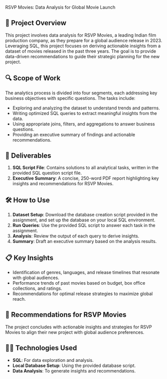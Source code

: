 RSVP Movies: Data Analysis for Global Movie Launch  

## 📖 Project Overview  
This project involves data analysis for RSVP Movies, a leading Indian film production company, as they prepare for a global audience release in 2023. Leveraging SQL, this project focuses on deriving actionable insights from a dataset of movies released in the past three years. The goal is to provide data-driven recommendations to guide their strategic planning for the new project.  

## 🔍 Scope of Work  
The analytics process is divided into four segments, each addressing key business objectives with specific questions. The tasks include:  
- Exploring and analyzing the dataset to understand trends and patterns.  
- Writing optimized SQL queries to extract meaningful insights from the data.  
- Using appropriate joins, filters, and aggregations to answer business questions.  
- Providing an executive summary of findings and actionable recommendations.  

## 📁 Deliverables  
1. **SQL Script File**: Contains solutions to all analytical tasks, written in the provided SQL question script file.  
2. **Executive Summary**: A concise, 250-word PDF report highlighting key insights and recommendations for RSVP Movies.  

## 🛠️ How to Use  
1. **Dataset Setup**: Download the database creation script provided in the assignment, and set up the database on your local SQL environment.  
2. **Run Queries**: Use the provided SQL script to answer each task in the assignment.  
3. **Analysis**: Review the output of each query to derive insights.  
4. **Summary**: Draft an executive summary based on the analysis results.  

## 📋 Key Insights  
- Identification of genres, languages, and release timelines that resonate with global audiences.  
- Performance trends of past movies based on budget, box office collections, and ratings.  
- Recommendations for optimal release strategies to maximize global reach.  

## 📝 Recommendations for RSVP Movies  
The project concludes with actionable insights and strategies for RSVP Movies to align their new project with global audience preferences.  

## 🧑‍💻 Technologies Used  
- **SQL**: For data exploration and analysis.  
- **Local Database Setup**: Using the provided database script.  
- **Data Analysis**: To generate insights and recommendations.    
